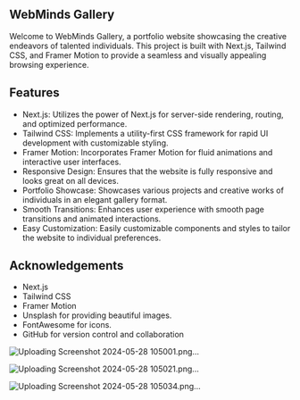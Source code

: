 
## WebMinds Gallery
Welcome to WebMinds Gallery, a portfolio website showcasing the creative endeavors of talented individuals. This project is built with Next.js, Tailwind CSS, and Framer Motion to provide a seamless and visually appealing browsing experience.

## Features
 - Next.js: Utilizes the power of Next.js for server-side rendering, routing, and optimized performance.
 - Tailwind CSS: Implements a utility-first CSS framework for rapid UI development with customizable styling.
 - Framer Motion: Incorporates Framer Motion for fluid animations and interactive user interfaces.
 - Responsive Design: Ensures that the website is fully responsive and looks great on all devices.
 - Portfolio Showcase: Showcases various projects and creative works of individuals in an elegant gallery format.
 - Smooth Transitions: Enhances user experience with smooth page transitions and animated interactions.
 - Easy Customization: Easily customizable components and styles to tailor the website to individual preferences.

## Acknowledgements
 - Next.js
 - Tailwind CSS
 - Framer Motion
 - Unsplash for providing beautiful images.
 - FontAwesome for icons.
 - GitHub for version control and collaboration

![Uploading Screenshot 2024-05-28 105001.png…]()

![Uploading Screenshot 2024-05-28 105021.png…]()

![Uploading Screenshot 2024-05-28 105034.png…]()
